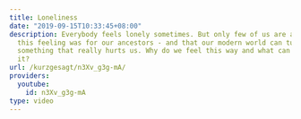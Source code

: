 ```yaml
---
title: Loneliness
date: "2019-09-15T10:33:45+08:00"
description: Everybody feels lonely sometimes. But only few of us are aware how important
  this feeling was for our ancestors - and that our modern world can turn it into
  something that really hurts us. Why do we feel this way and what can we do about
  it?
url: /kurzgesagt/n3Xv_g3g-mA/
providers:
  youtube:
    id: n3Xv_g3g-mA
type: video
---
```

